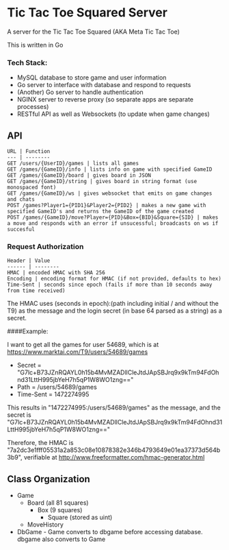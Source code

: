 # Tic Tac Toe Squared Server

A server for the Tic Tac Toe Squared (AKA Meta Tic Tac Toe)

This is written in Go

### Tech Stack:
 *  MySQL database to store game and user information
 *  Go server to interface with database and respond to requests
 *  (Another) Go server to handle authentication
 *  NGINX server to reverse proxy (so separate apps are separate processes)
 *  RESTful API as well as Websockets (to update when game changes)

## API
    URL | Function
    --- | --------
    GET /users/{UserID}/games | lists all games
    GET /games/{GameID}/info | lists info on game with specified GameID
    GET /games/{GameID}/board | gives board in JSON
    GET /games/{GameID}/string | gives board in string format (use monospaced font)
    GET /games/{GameID}/ws | gives websocket that emits on game changes and chats
    POST /games?Player1={PID1}&Player2={PID2} | makes a new game with specified GameID's and returns the GameID of the game created
    POST /games/{GameID}/move?Player={PID}&Box={BID}&Square={SID} | makes a move and responds with an error if unsucessful; broadcasts on ws if succesful 

### Request Authorization 
    Header | Value
    ------ | --------
    HMAC | encoded HMAC with SHA 256
    Encoding | encoding format for HMAC (if not provided, defaults to hex) 
    Time-Sent | seconds since epoch (fails if more than 10 seconds away from time received)

The HMAC uses (seconds in epoch):(path including initial / and without the T9) as the message and the login secret (in base 64 parsed as a string) as a secret.

####Example:

I want to get all the games for user 54689, which is at https://www.marktai.com/T9/users/54689/games

* Secret = "G7lc+B73JZnRQAYL0h15b4MvMZADllCleJtdJApSBJrq9x9kTm94FdOhnd31LttH995jbYeH7h5qP1W8WO1zng=="
* Path = /users/54689/games
* Time-Sent = 1472274995

This results in "1472274995:/users/54689/games" as the message, and the secret is "G7lc+B73JZnRQAYL0h15b4MvMZADllCleJtdJApSBJrq9x9kTm94FdOhnd31LttH995jbYeH7h5qP1W8WO1zng=="

Therefore, the HMAC is "7a2dc3e1fff05531a2a853c08e10878382e346b4793649e01ea37373d564b3b9", verifiable at http://www.freeformatter.com/hmac-generator.html


## Class Organization

* Game
    - Board (all 81 squares)
        + Box (9 squares)
            * Square (stored as uint)
    - MoveHistory
* DbGame - Game converts to dbgame before accessing database.  dbgame also converts to Game

